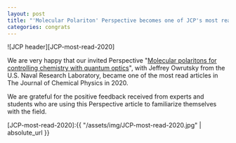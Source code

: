 ```yaml
---
layout: post
title: "'Molecular Polariton' Perspective becomes one of JCP's most read articles in 2020"
categories: congrats
---
```


![JCP header][JCP-most-read-2020]

We are very happy that our invited Perspective "[Molecular polaritons for controlling chemistry with quantum optics](https://doi.org/10.1063/1.5136320)", with Jeffrey Owrutsky from the U.S. Naval Research Laboratory, became one of the most read articles in The Journal of Chemical Physics in 2020. 

We are grateful for the positive feedback received from experts and students who are using this Perspective article to familiarize themselves with the field. 


[JCP-most-read-2020]:{{ "/assets/img/JCP-most-read-2020.jpg" | absolute_url }} 